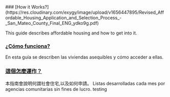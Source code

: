 <RenderIf language="en">
  ### [How it Works?](https://res.cloudinary.com/exygy/image/upload/v1656447895/Revised_Affordable_Housing_Application_and_Selection_Process_-_San_Mateo_County_Final_ENG_ydko9g.pdf)

  This guide describes affordable housing and how to get into it.
</RenderIf>
<RenderIf language="es">
  ### [¿Cómo funciona?](https://res.cloudinary.com/exygy/image/upload/v1656447890/Revised_Affordable_Housing_Application_and_Selection_Process_-_San_Mateo_County_ES_phyiwc.pdf)

  En esta guía se describen las viviendas asequibles y cómo acceder a ellas.
</RenderIf>
<RenderIf language="zh">
  ### [這個怎麼運作？](https://res.cloudinary.com/exygy/image/upload/v1656447884/Revised_Affordable_Housing_Application_and_Selection_Process_-_San_Mateo_County_CH_ntjioc.pdf)

  本指南會說明何謂社會住宅,以及如何申請。
</RenderIf>
<RenderIf language="vi">Listas desarrolladas cada mes por agencias comunitarias sin fines de lucro.</RenderIf>
<RenderIf language="is">testing</RenderIf>
